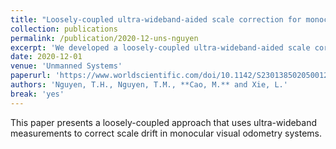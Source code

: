 ```yaml
---
title: "Loosely-coupled ultra-wideband-aided scale correction for monocular visual odometry"
collection: publications
permalink: /publication/2020-12-uns-nguyen
excerpt: 'We developed a loosely-coupled ultra-wideband-aided scale correction method for monocular visual odometry.'
date: 2020-12-01
venue: 'Unmanned Systems'
paperurl: 'https://www.worldscientific.com/doi/10.1142/S2301385020500120'
authors: 'Nguyen, T.H., Nguyen, T.M., **Cao, M.** and Xie, L.'
break: 'yes'
---
```


This paper presents a loosely-coupled approach that uses ultra-wideband measurements to correct scale drift in monocular visual odometry systems. 